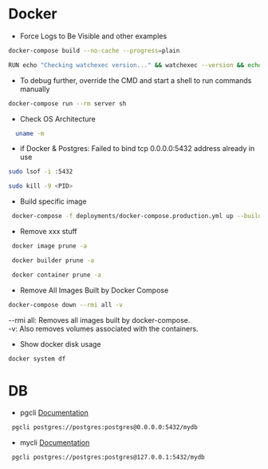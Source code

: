 # Docker

- Force Logs to Be Visible and other examples

```bash
docker-compose build --no-cache --progress=plain
```

```bash
RUN echo "Checking watchexec version..." && watchexec --version && echo "Done checking watchexec version."
```

- To debug further, override the CMD and start a shell to run commands manually

```bash
docker-compose run --rm server sh
```

- Check OS Architecture
  
```bash
  uname -m
```

- if Docker & Postgres: Failed to bind tcp 0.0.0.0:5432 address already in use

``` bash
sudo lsof -i :5432
```

``` bash
sudo kill -9 <PID>
```

- Build specific image

```bash
 docker-compose -f deployments/docker-compose.production.yml up --build
```

- Remove xxx stuff

```bash
 docker image prune -a
```
```bash
 docker builder prune -a
```
```bash
 docker container prune -a
```

- Remove All Images Built by Docker Compose

```bash
docker-compose down --rmi all -v
```

--rmi all: Removes all images built by docker-compose. \
-v: Also removes volumes associated with the containers.

- Show docker disk usage
```bash
docker system df
```

# DB

- pgcli [Documentation](https://github.com/dbcli/pgcli)

``` bash
 pgcli postgres://postgres:postgres@0.0.0.0:5432/mydb
```

- mycli [Documentation](https://github.com/dbcli/mycli)

``` bash
 pgcli postgres://postgres:postgres@127.0.0.1:5432/mydb
```

